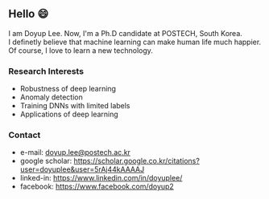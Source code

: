 ## Hello 😄
I am Doyup Lee. Now, I'm a Ph.D candidate at POSTECH, South Korea.  
I definetly believe that machine learning can make human life much happier.  
Of course, I love to learn a new technology. 

### Research Interests
- Robustness of deep learning
- Anomaly detection
- Training DNNs with limited labels
- Applications of deep learning

### Contact
- e-mail: doyup.lee@postech.ac.kr  
- google scholar: https://scholar.google.co.kr/citations?user=doyuplee&user=5rAj44kAAAAJ
- linked-in: https://www.linkedin.com/in/doyuplee/  
- facebook: https://www.facebook.com/doyup2

<!--
**LeeDoYup/LeeDoYup** is a ✨ _special_ ✨ repository because its `README.md` (this file) appears on your GitHub profile.

Here are some ideas to get you started:

- 🔭 I’m currently working on ...
- 🌱 I’m currently learning ...
- 👯 I’m looking to collaborate on ...
- 🤔 I’m looking for help with ...
- 💬 Ask me about ...
- 📫 How to reach me: ...
- 😄 Pronouns: ...
- ⚡ Fun fact: ...
-->
